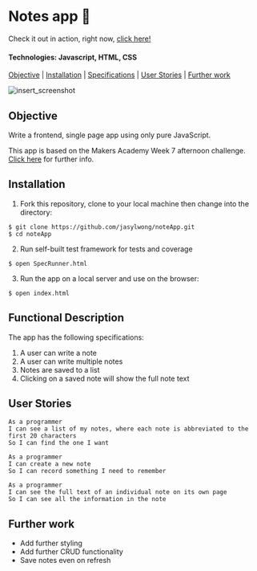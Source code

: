 # Notes app 📝

Check it out in action, right now, [click here!](http://note-app-js.surge.sh/)

#### Technologies: Javascript, HTML, CSS 

[Objective](#Objective) | [Installation](#Installation) | [Specifications](#Specifications) | [User Stories](#User_Stories) | [Further work](#Further_work)

![insert_screenshot](screenshot.jpg)

## <a name="Objective">Objective</a>

Write a frontend, single page app using only pure JavaScript.

This app is based on the Makers Academy Week 7 afternoon challenge. [Click here](https://github.com/makersacademy/course/tree/master/further_javascript) for further info.

## <a name="Installation">Installation</a>

1. Fork this repository, clone to your local machine then change into the directory:
```
$ git clone https://github.com/jasylwong/noteApp.git
$ cd noteApp
```
2. Run self-built test framework for tests and coverage
```
$ open SpecRunner.html
```
3. Run the app on a local server and use on the browser:
```
$ open index.html
```

## <a name="Functional_Description">Functional Description</a>

The app has the following specifications:
1. A user can write a note
2. A user can write multiple notes
3. Notes are saved to a list
4. Clicking on a saved note will show the full note text  

## <a name="User_Stories">User Stories</a>
```
As a programmer
I can see a list of my notes, where each note is abbreviated to the first 20 characters
So I can find the one I want
```
```
As a programmer
I can create a new note
So I can record something I need to remember
```
```
As a programmer
I can see the full text of an individual note on its own page
So I can see all the information in the note
```

## <a name="Further_work">Further work</a>
* Add further styling
* Add further CRUD functionality
* Save notes even on refresh
